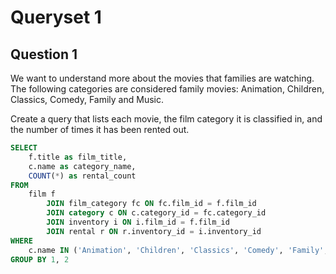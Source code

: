 # Queryset 1


## Question 1

We want to understand more about the movies that families are watching. The following categories are considered family movies: Animation, Children, Classics, Comedy, Family and Music.

Create a query that lists each movie, the film category it is classified in, and the number of times it has been rented out.

```sql
SELECT
    f.title as film_title,
    c.name as category_name,
    COUNT(*) as rental_count
FROM 
    film f
        JOIN film_category fc ON fc.film_id = f.film_id
        JOIN category c ON c.category_id = fc.category_id
        JOIN inventory i ON i.film_id = f.film_id
        JOIN rental r ON r.inventory_id = i.inventory_id
WHERE
    c.name IN ('Animation', 'Children', 'Classics', 'Comedy', 'Family', 'Music')
GROUP BY 1, 2
```

